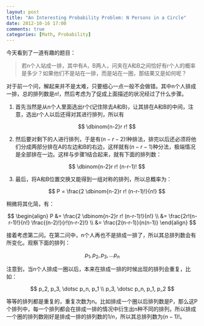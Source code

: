 ```yaml
---
layout: post
title: "An Interesting Probability Problem: N Persons in a Circle"
date: 2012-10-16 17:00
comments: true
categories: [Math, Probability]
---
```


今天看到了一道有趣的题目：

> 若n个人站成一排，其中有A，B两人，问夹在A和B之间恰好有r个人的概率是多少？如果他们不是站在一排，而是站在一圈，那结果又是如何呢？

对于前一个问，解起来并不是太难，只要细心一点一般不会做错。其中n个人排成一排，总的排列数是$n!$，然后考虑为了促成上面描述的状况经过了什么步骤。

1. 首先当然是从n个人里面选出r个(记住除去A和B)，让其排在A和B的中间，注意，选出r个人以后还得对其进行排列，所以有

    $$
    \dbinom{n-2}r r!
    $$

2. 然后要对剩下的人进行排列，于是有$(n-r-2)!$种排法，排完以后还必须将他们分成两部分排在A的左边和B的右边，这样就有$(n-r-1)$种分法，极端情况是全部排在一边。这样与步骤1结合起来，就有下面的排列数：

    $$
    \dbinom{n-2}r r! (n-r-1)!
    $$

3. 最后，将A和B位置交换又能得到一组对称的排列，所以总概率为：

    $$
    P = \frac{2 \dbinom{n-2}r r! (n-r-1)!}{n!}
    $$

稍微将其化简，有：

$$
\begin{align}
P 
    &= \frac{2 \dbinom{n-2}r r! (n-r-1)!}{n!} \\
    &= \frac{2r!(n-r-1)!}{n!} \frac{(n-2)!}{r!(n-r-2)!} \\
    &= \frac{2(n-r-1)}{n(n-1)}
\end{align}
$$

接着考虑第二问。在第二问中，n个人再也不是排成一排了，所以其总排列数会有所变化。观察下面的排列：

$$
p_1, p_2, p_3, \dotsc p_n
$$

注意到，当n个人排成一圈以后，本来在排成一排的时候出现的排列会重复，比如：

$$
p_2, p_3, \dotsc p_n, p_1 \\
p_3, \dotsc p_n, p_1, p_2
$$

等等的排列都是重复的，重复次数为n。比如排成一个圈以后排列数是P，那么这P个排列中，每一个排列都会在排成一排的情况中衍生出n种不同的排列，所以排成一个圈的排列数刚好是排成一排的排列数的$1/n$，所以其总排列数为$(n-1)!$。


